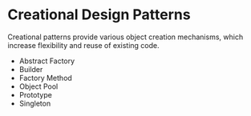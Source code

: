 # Creational Design Patterns
Creational patterns provide various object creation mechanisms, which increase flexibility and reuse of existing code.

* Abstract Factory
* Builder
* Factory Method
* Object Pool
* Prototype
* Singleton
